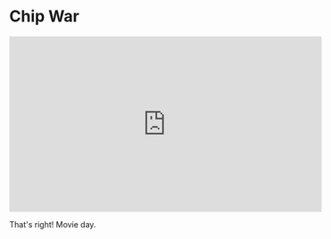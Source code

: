 # Chip War

<iframe width="560" height="315" src="https://www.youtube.com/embed/8mvWbKEpO9Q?si=Z0Vl00PzeQwFdXWi" title="YouTube video player" frameborder="0" allow="accelerometer; autoplay; clipboard-write; encrypted-media; gyroscope; picture-in-picture; web-share" referrerpolicy="strict-origin-when-cross-origin" allowfullscreen></iframe>

That's right! Movie day.

